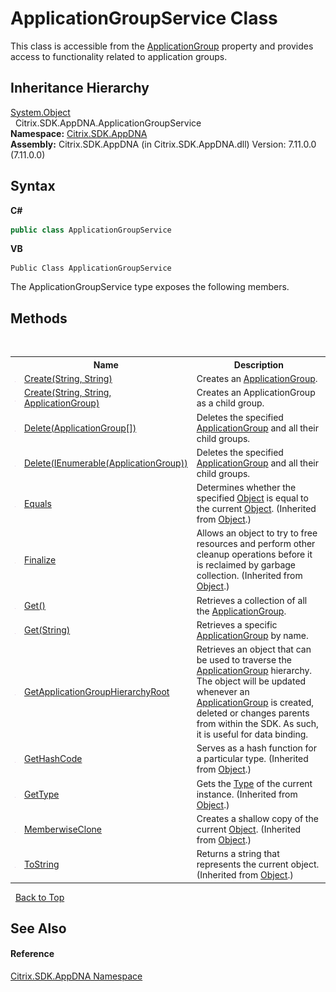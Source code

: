 # ApplicationGroupService Class
 

This class is accessible from the <a href="03940faf-b3c6-27b5-cfa9-a220721b3fcf">ApplicationGroup</a> property and provides access to functionality related to application groups.


## Inheritance Hierarchy
<a href="http://msdn2.microsoft.com/en-us/library/e5kfa45b" target="_blank">System.Object</a><br />&nbsp;&nbsp;Citrix.SDK.AppDNA.ApplicationGroupService<br />
**Namespace:**&nbsp;[Citrix.SDK.AppDNA](index.md)<br />**Assembly:**&nbsp;Citrix.SDK.AppDNA (in Citrix.SDK.AppDNA.dll) Version: 7.11.0.0 (7.11.0.0)

## Syntax

**C#**
```csharp
public class ApplicationGroupService
```

**VB**
```vbnet
Public Class ApplicationGroupService
```

The ApplicationGroupService type exposes the following members.


## Methods
&nbsp;<table><tr><th></th><th>Name</th><th>Description</th></tr><tr><td>![Public method](media/pubmethod.gif "Public method")</td><td><a href="e037ca99-b1c9-9492-9cc9-54c1fe8978d7">Create(String, String)</a></td><td>
Creates an <a href="2eac72dc-6d12-130d-75ef-83c92c9c4bfe">ApplicationGroup</a>.</td></tr><tr><td>![Public method](media/pubmethod.gif "Public method")</td><td><a href="c9936715-0043-03b9-8879-b21b1b01cc14">Create(String, String, ApplicationGroup)</a></td><td>
Creates an ApplicationGroup as a child group.</td></tr><tr><td>![Public method](media/pubmethod.gif "Public method")</td><td><a href="bf7ce5dc-329d-49bd-9609-0022cc186d2c">Delete(ApplicationGroup[])</a></td><td>
Deletes the specified <a href="2eac72dc-6d12-130d-75ef-83c92c9c4bfe">ApplicationGroup</a> and all their child groups.</td></tr><tr><td>![Public method](media/pubmethod.gif "Public method")</td><td><a href="5d592f2d-0d40-bcef-87de-7b25ce68c2e9">Delete(IEnumerable(ApplicationGroup))</a></td><td>
Deletes the specified <a href="2eac72dc-6d12-130d-75ef-83c92c9c4bfe">ApplicationGroup</a> and all their child groups.</td></tr><tr><td>![Public method](media/pubmethod.gif "Public method")</td><td><a href="http://msdn2.microsoft.com/en-us/library/bsc2ak47" target="_blank">Equals</a></td><td>
Determines whether the specified <a href="http://msdn2.microsoft.com/en-us/library/e5kfa45b" target="_blank">Object</a> is equal to the current <a href="http://msdn2.microsoft.com/en-us/library/e5kfa45b" target="_blank">Object</a>.
 (Inherited from <a href="http://msdn2.microsoft.com/en-us/library/e5kfa45b" target="_blank">Object</a>.)</td></tr><tr><td>![Protected method](media/protmethod.gif "Protected method")</td><td><a href="http://msdn2.microsoft.com/en-us/library/4k87zsw7" target="_blank">Finalize</a></td><td>
Allows an object to try to free resources and perform other cleanup operations before it is reclaimed by garbage collection.
 (Inherited from <a href="http://msdn2.microsoft.com/en-us/library/e5kfa45b" target="_blank">Object</a>.)</td></tr><tr><td>![Public method](media/pubmethod.gif "Public method")</td><td><a href="08449cd4-ab56-f072-7a4d-4aacd2e60767">Get()</a></td><td>
Retrieves a collection of all the <a href="2eac72dc-6d12-130d-75ef-83c92c9c4bfe">ApplicationGroup</a>.</td></tr><tr><td>![Public method](media/pubmethod.gif "Public method")</td><td><a href="c540b142-1d9a-e3a9-d08e-2c2f287731d9">Get(String)</a></td><td>
Retrieves a specific <a href="2eac72dc-6d12-130d-75ef-83c92c9c4bfe">ApplicationGroup</a> by name.</td></tr><tr><td>![Public method](media/pubmethod.gif "Public method")</td><td><a href="162301f8-fd8f-9717-0b41-e9be385fa4ab">GetApplicationGroupHierarchyRoot</a></td><td>
Retrieves an object that can be used to traverse the <a href="2eac72dc-6d12-130d-75ef-83c92c9c4bfe">ApplicationGroup</a> hierarchy. The object will be updated whenever an <a href="2eac72dc-6d12-130d-75ef-83c92c9c4bfe">ApplicationGroup</a> is created, deleted or changes parents from within the SDK. As such, it is useful for data binding.</td></tr><tr><td>![Public method](media/pubmethod.gif "Public method")</td><td><a href="http://msdn2.microsoft.com/en-us/library/zdee4b3y" target="_blank">GetHashCode</a></td><td>
Serves as a hash function for a particular type.
 (Inherited from <a href="http://msdn2.microsoft.com/en-us/library/e5kfa45b" target="_blank">Object</a>.)</td></tr><tr><td>![Public method](media/pubmethod.gif "Public method")</td><td><a href="http://msdn2.microsoft.com/en-us/library/dfwy45w9" target="_blank">GetType</a></td><td>
Gets the <a href="http://msdn2.microsoft.com/en-us/library/42892f65" target="_blank">Type</a> of the current instance.
 (Inherited from <a href="http://msdn2.microsoft.com/en-us/library/e5kfa45b" target="_blank">Object</a>.)</td></tr><tr><td>![Protected method](media/protmethod.gif "Protected method")</td><td><a href="http://msdn2.microsoft.com/en-us/library/57ctke0a" target="_blank">MemberwiseClone</a></td><td>
Creates a shallow copy of the current <a href="http://msdn2.microsoft.com/en-us/library/e5kfa45b" target="_blank">Object</a>.
 (Inherited from <a href="http://msdn2.microsoft.com/en-us/library/e5kfa45b" target="_blank">Object</a>.)</td></tr><tr><td>![Public method](media/pubmethod.gif "Public method")</td><td><a href="http://msdn2.microsoft.com/en-us/library/7bxwbwt2" target="_blank">ToString</a></td><td>
Returns a string that represents the current object.
 (Inherited from <a href="http://msdn2.microsoft.com/en-us/library/e5kfa45b" target="_blank">Object</a>.)</td></tr></table>&nbsp;
<a href="#applicationgroupservice-class">Back to Top</a>

## See Also


#### Reference
<a href="fe2d265b-410b-8b11-1eb4-a790e0b062bf">Citrix.SDK.AppDNA Namespace</a><br />